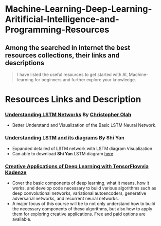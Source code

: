 # Machine-Learning-Deep-Learning-Aritificial-Intelligence-and-Programming-Resources

##   Among the searched in internet the best resources collections, their links and descriptions

> I have listed the useful resources to get started with AI, Machine-learning for beginners and further explore your knowledge.

# Resources Links and Description
### [Understanding LSTM Networks](http://colah.github.io/posts/2015-08-Understanding-LSTMs/) By [Christopher Olah](http://colah.github.io/about.html)
- Better Understand and Visualization of the Basic LSTM Neural Network.

### [Understanding LSTM and its diagrams](https://medium.com/mlreview/understanding-lstm-and-its-diagrams-37e2f46f1714) By Shi Yan
- Expanded detailed of LSTM network with LSTM diagram Visualization
- Can able to download **Shi Yan** LSTM  diagram [here](https://github.com/shi-yan/FreeWill/blob/master/Docs/Diagrams/lstm_diagram.pptx)

### [Creative Applications of Deep Learning with TensorFlow](https://www.kadenze.com/courses/creative-applications-of-deep-learning-with-tensorflow/info)[via Kadenze](https://www.kadenze.com/courses)
- Cover the basic components of deep learning, what it means, how it works, and develop code necessary to build various algorithms such as deep convolutional networks, variational autoencoders, generative adversarial networks, and recurrent neural networks. 
- A major focus of this course will be to not only understand how to build the necessary components of these algorithms, but also how to apply them for exploring creative applications. Free and paid options are available.
